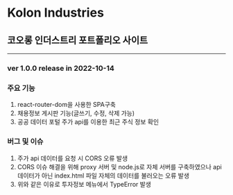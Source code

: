 # Kolon Industries

## 코오롱 인더스트리 포트폴리오 사이트
---
### ver 1.0.0 release in 2022-10-14
### 주요 기능

<ol>
<li>react-router-dom을 사용한 SPA구축</li>
<li>채용정보 게시판 기능(글쓰기, 수정, 삭제 가능)</li>
<li>공공 데이터 포털 주가 api를 이용한 최근 주식 정보 확인</li>
</ol>

### 버그 및 이슈

<ol>
<li>주가 api 데이터를 요청 시 CORS 오류 발생</li>
<li>CORS 이슈 해결을 위해 proxy 서버 및 node.js로 자체 서버를 구축하였으나 api 데이터가 아닌 index.html 파일 자체의 데이터를 불러오는 오류 발생</li>
<li>위와 같은 이유로 투자정보 메뉴에서 TypeError 발생</li>
</ol>